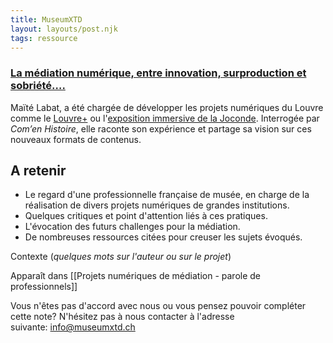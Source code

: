 ```yaml
---
title: MuseumXTD
layout: layouts/post.njk
tags: ressource
---
```

### [La médiation numérique, entre innovation, surproduction et sobriété….](https://cehistoire.hypotheses.org/4475)
Maïté Labat, a été chargée de développer les projets numériques du Louvre comme le [Louvre+](https://www.louvre.fr/louvreplus) ou l'[exposition immersive de la Joconde](https://www.grandpalais.fr/fr/evenement/la-joconde-exposition-immersive). Interrogée par *Com’en Histoire*, elle raconte son expérience et partage sa vision sur ces nouveaux formats de contenus.  

## A retenir
- Le regard d'une professionnelle française de musée, en charge de la réalisation de divers projets numériques de grandes institutions. 
- Quelques critiques et point d'attention liés à ces pratiques. 
- L'évocation des futurs challenges pour la médiation. 
- De nombreuses ressources citées pour creuser les sujets évoqués. 

Contexte (*quelques mots sur l'auteur ou sur le projet*)


Apparaît dans [[Projets numériques de médiation - parole de professionnels]]

Vous n'êtes pas d'accord avec nous ou vous pensez pouvoir compléter cette note? N'hésitez pas à nous contacter à l'adresse suivante: [info@museumxtd.ch](mailto:info@museumxtd.ch)